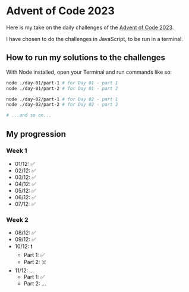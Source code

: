 # Advent of Code 2023

Here is my take on the daily challenges of the [Advent of Code 2023](https://adventofcode.com/2023).

I have chosen to do the challenges in JavaScript, to be run in a terminal.

## How to run my solutions to the challenges

With Node installed, open your Terminal and run commands like so:

```bash
node ./day-01/part-1 # for Day 01 - part 1
node ./day-01/part-2 # for Day 01 - part 2

node ./day-02/part-1 # for Day 02 - part 1
node ./day-02/part-2 # for Day 02 - part 2

# ...and so on...
```

## My progression

### Week 1

- 01/12: ✅
- 02/12: ✅
- 03/12: ✅
- 04/12: ✅
- 05/12: ✅
- 06/12: ✅
- 07/12: ✅

### Week 2

- 08/12: ✅
- 09/12: ✅
- 10/12: ❗️
  * Part 1: ✅
  * Part 2: ☠️
- 11/12: ...
  * Part 1: ✅
  * Part 2: ...
